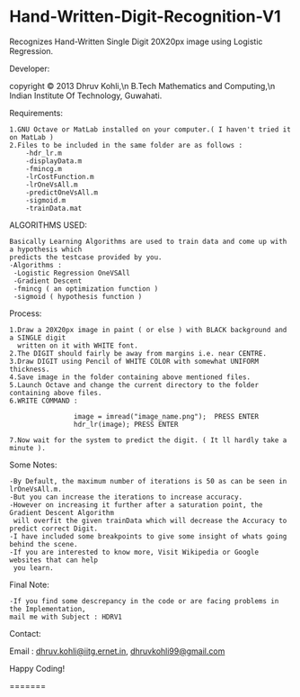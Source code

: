 Hand-Written-Digit-Recognition-V1
=================================

Recognizes Hand-Written Single Digit 20X20px image using Logistic Regression.


Developer:

copyright © 2013 Dhruv Kohli,\n
                 B.Tech Mathematics and Computing,\n
                 Indian Institute Of Technology, Guwahati.

Requirements:

    1.GNU Octave or MatLab installed on your computer.( I haven't tried it on MatLab )
    2.Files to be included in the same folder are as follows :
        -hdr_lr.m
        -displayData.m
        -fmincg.m
        -lrCostFunction.m
        -lrOneVsAll.m
        -predictOneVsAll.m
        -sigmoid.m
        -trainData.mat

ALGORITHMS USED:

    Basically Learning Algorithms are used to train data and come up with a hypothesis which 
    predicts the testcase provided by you.
    -Algorithms :
     -Logistic Regression OneVSAll
     -Gradient Descent
     -fmincg ( an optimization function )
     -sigmoid ( hypothesis function )

Process:

    1.Draw a 20X20px image in paint ( or else ) with BLACK background and a SINGLE digit
      written on it with WHITE font.
    2.The DIGIT should fairly be away from margins i.e. near CENTRE.
    3.Draw DIGIT using Pencil of WHITE COLOR with somewhat UNIFORM thickness.
    4.Save image in the folder containing above mentioned files.
    5.Launch Octave and change the current directory to the folder containing above files.
    6.WRITE COMMAND : 
                 
                    image = imread("image_name.png");  PRESS ENTER
                    hdr_lr(image); PRESS ENTER 
                    
    7.Now wait for the system to predict the digit. ( It ll hardly take a minute ).
    
Some Notes:

    -By Default, the maximum number of iterations is 50 as can be seen in lrOneVsAll.m. 
    -But you can increase the iterations to increase accuracy.
    -However on increasing it further after a saturation point, the Gradient Descent Algorithm 
     will overfit the given trainData which will decrease the Accuracy to predict correct Digit.
    -I have included some breakpoints to give some insight of whats going behind the scene.
    -If you are interested to know more, Visit Wikipedia or Google websites that can help 
     you learn.
    
Final Note:

    -If you find some descrepancy in the code or are facing problems in the Implementation,
    mail me with Subject : HDRV1
    
Contact:

Email : dhruv.kohli@iitg.ernet.in, dhruvkohli99@gmail.com

Happy Coding!

=======
                    
